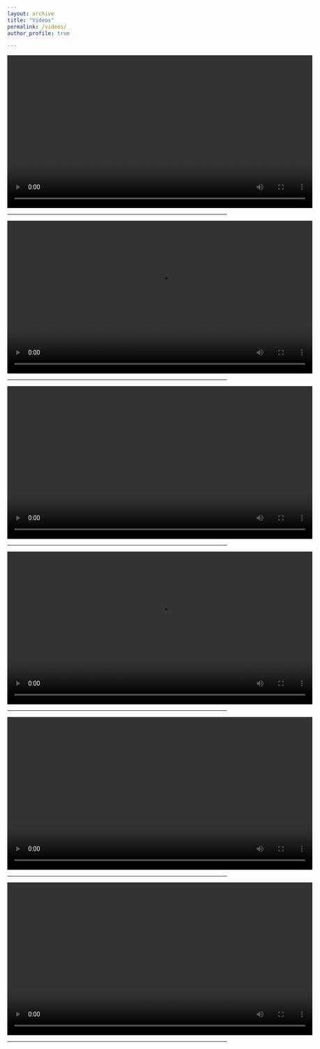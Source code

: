 ```yaml
---
layout: archive
title: "Videos"
permalink: /videos/
author_profile: true

---
```


<video dynsrc="../videos/video7.avi" width="700px" controls></video>

---

<video src="../videos/video6.mp4" width="700px" controls></video>

---

<video dynsrc="../videos/video5.avi" width="700px" controls></video>

---

<video src="../videos/video3.mp4" width="700px" controls></video>

---

<video src="../videos/video2.mp4" width="700px" controls></video>

---

<video src="../videos/video1.mp4" width="700px" controls></video>

---


